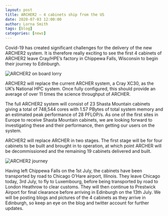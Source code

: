 ```yaml
---
layout: post
title: ARCHER2 – 4 cabinets ship from the US
date: 2020-07-03 12:00:00
author: Lorna Smith
tags: [blog]
categories: [news]
---
```


Covid-19 has created significant challenges for the delivery of the new ARCHER2 system. It is therefore really exciting to see the first 4 cabinets of ARCHER2 leave Cray/HPE’s factory in Chippewa Falls, Wisconsin to begin their journey to Edinburgh.

<img src="{{ site.baseurl }}/img/news/2020-07-02-ARCHER2-transit-padded.png" alt="ARCHER2 on board lorry" title="ARCHER2 on board lorry"/>


ARCHER2 will replace the current ARCHER system, a Cray XC30, as the UK’s National HPC system. Once fully configured, this should provide an average of over 11 times the science throughput of ARCHER.   

The full ARCHER2 system will consist of 23 Shasta Mountain cabinets giving a total of 748,544 cores with 1.57 PBytes of total system memory and an estimated peak performance of 28 PFLOP/s. As one of the first sites in Europe to receive Shasta Mountain cabinets, we are looking forward to investigating these and their performance, then getting our users on the system. 

ARCHER2 will replace ARCHER in two stages. The first stage will be for four cabinets to be built and brought in to operation, at which point ARCHER will be decommissioned and the remaining 19 cabinets delivered and built. 

<img src="{{ site.baseurl }}/img/news/2020-07-02-4-cabinet-journey.png" alt="ARCHER2 journey" title="ARCHER2 journey"/>

Having left Chippewa Falls on the 1st July, the cabinets have been transported by road to Chicago O’Hare airport, Illinois. They leave Chicago today, 3rd July, to fly to Luxembourg, before being transported by road to London Heathrow to clear customs. They will then continue to Prestwick Airport for final clearance before arriving in Edinburgh on the 13th July. We will be posting blogs and pictures of the 4 cabinets as they arrive in Edinburgh, so keep an eye on the blog and twitter account for further updates. 


